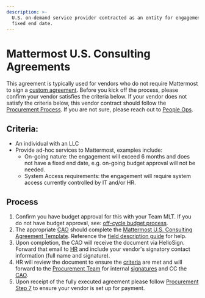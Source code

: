 ```yaml
---
description: >-
  U.S. on-demand service provider contracted as an entity for engagement without
  fixed end date.
---
```


# Mattermost U.S. Consulting Agreements

This agreement is typically used for vendors who do not require Mattermost to sign a [custom agreement](https://handbook.mattermost.com/company/how-to-guides-for-staff/how-to-purchase/how-to-procure-a-vendor-contract#procuring-a-vendor). Before you kick off the process, please confirm your vendor satisfies the criteria below. If your vendor does not satisfy the criteria below, this vendor contract should follow the [Procurement Process](https://handbook.mattermost.com/operations/finance/purchasing/how-to-procure-a-vendor-contract). If you are not sure, please reach out to [People Ops](https://community.mattermost.com/private-core/channels/ask-people-team).

## **Criteria:**

* An individual with an LLC 
* Provide ad-hoc services to Mattermost, examples include:  
  * On-going nature: the engagement will exceed 6 months and does not have a fixed end date, e.g. on-going budget approval will not be needed. 
  * System Access requirements: the engagement will require system access currently controlled by IT and/or HR. 
  
## **Process**

1. Confirm you have budget approval for this with your Team MLT. If you do not have budget approval, see:  [off-cycle budget process](https://handbook.mattermost.com/operations/finance/budget#off-cycle-budget-approval).
2. The appropriate [CAO](https://handbook.mattermost.com/operations/operations/company-agreements#what-are-e-sign-completion-expectations) should complete the [Mattermost U.S. Consulting Agreement Template](https://app.hellosign.com/s/GnvOJVYW). Reference the [field description guide](https://docs.google.com/document/d/1FKef8xf9N_NTEc0owbAGH4mb0UzU8CJQ5qckGvIl1UM/edit) for help. 
3. Upon completion, the CAO will receive the document via HelloSign. Forward that email to [HR](mailto:%20hr@mattermost.com) and include your vendor's signatory contact information \(full name and signature\). 
4. HR will review the document to ensure the [criteria](https://handbook.mattermost.com/operations/finance/risk-management/mattermost-templated-agreements#criteria) are met and will forward to the [Procurement Team](https://handbook.mattermost.com/company/how-to-guides-for-staff/how-to-purchase/how-to-procure-a-vendor-contract#step-4-send-for-internal-signature) for internal [signatures](https://handbook.mattermost.com/operations/operations/company-agreements#who-can-sign-on-behalf-of-the-company) and CC the [CAO](https://handbook.mattermost.com/operations/operations/company-agreements#what-are-e-sign-completion-expectations).  
5. Upon receipt of the fully executed agreement please follow [Procurement Step 7](https://handbook.mattermost.com/company/how-to-guides-for-staff/how-to-purchase/how-to-procure-a-vendor-contract#step-7-vendor-on-boarding-and-invoice-processing) to ensure your vendor is set up for payment.  

